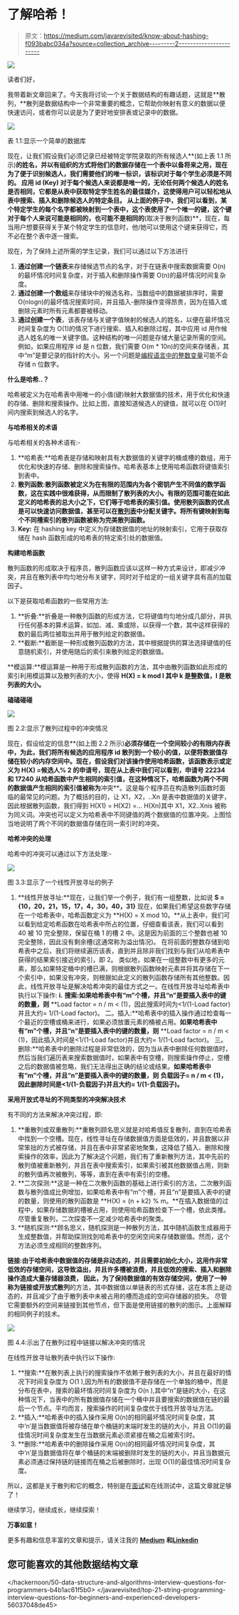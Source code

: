 # 了解哈希！

> 原文：<https://medium.com/javarevisited/know-about-hashing-f093babc034a?source=collection_archive---------2----------------------->

[![](img/31f0851f07e1baebe6d549bde0e77902.png)](https://javarevisited.blogspot.com/2011/02/how-hashmap-works-in-java.html)

读者们好，

我带着新文章回来了。今天我将讨论一个关于数据结构的有趣话题，这就是**散列，**散列是数据结构中一个非常重要的概念，它帮助你映射有意义的数据以便快速访问，或者你可以说是为了更好地安排表或记录中的数据。

[![](img/d6168cac3c4dc94524dc1a9ed184a4d3.png)](https://www.java67.com/2013/08/ata-structures-in-java-programming-array-linked-list-map-set-stack-queue.html)

表 1.1:显示一个简单的数据库

现在，让我们假设我们必须记录已经被特定学院录取的所有候选人**(如上表 1.1 所示)**的姓名，并以有组织的方式将他们的数据存储在一个表中以备将来之用，现在为了便于识别候选人，我们需要他们的唯一标识，该标识对于每个学生必须是不同的。 **应用 id (Key)** 对于每个候选人来说都是唯一的，无论任何两个候选人的姓名是否相同，它都是从表中获取特定学生姓名的最佳媒介，这使得用户可以轻松地从表中搜索、插入和删除候选人的特定条目。 从上面的例子中，我们可以看到，某个特定学生的每个名字都被映射到一个表中，这个表使用了一个唯一的键，这个键对于每个人来说可能是相同的，也可能不是相同的**(取决于散列函数)**，现在，每当用户想要获得关于某个特定学生的信息时，他/她可以使用这个键来获得它，而不必在整个表中逐一搜索。

现在，为了保持上述所需的学生记录，我们可以通过以下方法进行

1.  **通过创建一个链表**来存储候选节点的名字，对于在链表中搜索数据需要 O(n)的最坏情况时间复杂度，对于插入和删除操作需要 O(n)的最坏情况时间复杂度。
2.  **通过创建一个数组**来存储块中的候选名称，当数组中的数据被排序时，需要 O(nlogn)的最坏情况搜索时间，并且插入-删除操作变得昂贵，因为在插入或删除元素时所有元素都要被移动。
3.  **通过创建一个表**，该表存储与关键字值映射的候选人的姓名，以便在最坏情况时间复杂度为 O(1)的情况下进行搜索、插入和删除过程，其中应用 id 用作候选人姓名的唯一关键字值。这种结构的唯一问题是存储大量记录所需的空间。例如，如果应用程序 id 是 n 位数，我们需要 O(m * 10n)的空间来存储表，其中“m”是要记录的指针的大小。另一个问题是[编程语言中的整数变量](/hackernoon/10-best-programming-languages-to-learn-in-2019-e5b05af4a972)可能不会存储 n 位数字。

**什么是哈希..？**

哈希被定义为在哈希表中用唯一的小值(键)映射大数据值的技术，用于优化和快速的存储、删除和搜索操作。比如上图，直接知道候选人的键值，就可以在 O(1)时间内搜索到候选人的名字。

**与哈希相关的术语**

与哈希相关的各种术语有:-

1.  **哈希表:**哈希表是存储和映射具有大数据值的关键字的桶或槽的数组，用于优化和快速的存储、删除和搜索操作。哈希表基本上使用哈希函数将键值索引到表中。
2.  **散列函数:**散列函数被定义为在有限的范围内为各个密钥产生不同值的数学函数，这在实践中很难获得，从而限制了散列表的大小。有限的范围可能在如此定义的哈希表的总大小之下，它们等于哈希表的索引值。使用散列函数的优点是可以快速访问数据值，甚至可以在[散列表](https://javarevisited.blogspot.com/2012/01/java-hashtable-example-tutorial-code.html)中分配关键字。将所有键映射到每个不同槽索引的散列函数被称为**完美散列函数。**
3.  **Key:** 在 hashing key 中定义为存储数据值的地址的映射索引，它用于获取存储在 hash 函数形成的哈希表的特定索引处的数据值。

**构建哈希函数**

散列函数的形成取决于程序员，散列函数应该以这样一种方式来设计，即减少冲突，并且在散列表中均匀地分布关键字，同时对于给定的一组关键字具有高的加载因子。

以下是获取哈希函数的一些常用方法:

1.  **折叠:**折叠是一种散列函数的形成方法，它将键值均匀地分成几部分，并执行任何基本的算术运算，如加、减、乘或除，以获得一个数，其中这样获得的数的最后两位被取出并用于散列给定的数据值。
2.  **截断:**截断是一种形成散列函数的方法，其中根据提供的算法选择键值的任意随机索引，并使用随后的索引来散列给定的数据值。

**模运算:**模运算是一种用于形成散列函数的方法，其中由散列函数如此形成的索引利用模运算以及散列表的大小，使得 **H(X) = k mod l 其中 k 是整数值，l 是散列表的大小。**

**磕磕碰碰**

[![](img/e6c3a72089cf73a060c10ce5ae6db4ef.png)](https://javarevisited.blogspot.com/2016/01/how-does-java-hashmap-or-linkedhahsmap-handles.html#axzz5paOZUJMR)

图 2.2:显示了散列过程中的冲突情况

现在，假设给定的信息**(如上图 2.2 所示)**必须存储在一个空间较小的有限内存表中，为此，我们将所有候选的应用程序 id 散列到一个较小的值，以便将数据值存储在较小的内存空间中。现在，假设我们对该操作使用哈希函数，该函数表示或定义为 **H(X) =候选人% 2** 的申请号，现在从上表中我们可以看到，申请号 22234 和 17240 从哈希函数中产生相同的索引值，在这种情况下，哈希函数为两个不同的数据值产生相同的索引值被称为**冲突**。这是每个程序员在构造散列函数时面临的最常见的问题。为了概括的目的，让 X1，X2，..Xn 是表中数据值的关键字，因此根据散列函数，我们得到 H(X1) = H(X2) =… H(Xn)其中 X1，X2..Xnis 被称为同义词。冲突也可以定义为哈希表中不同键值的两个数据值的位置冲突。上图恰当地说明了两个不同的数据值存储在同一索引时的冲突。

**哈希冲突的处理**

哈希中的冲突可以通过以下方法处理:-

[![](img/d1f825ef5ab37f6ab36a07550aadda34.png)](https://www.java67.com/2013/06/how-get-method-of-hashmap-or-hashtable-works-internally.html)

图 3.3:显示了一个线性开放寻址的例子

1.  **线性开放寻址:**现在，让我们举一个例子，我们有一组整数，比如说 **S = {10，20，21，15，17，4，30，40，31}** 现在，如果我们希望这些数字存储在一个哈希表中，哈希函数定义为 **H(X) = X mod 10。**从上表中，我们可以看到给定哈希函数在哈希表中所占的位置，仔细查看该表，我们可以看到 40 被 10 完全整除，保留在桶 1 的槽 2 中。这是因为前面的三个整数也被 10 完全整除，因此没有剩余槽(这通常称为溢出情况)。 在将前面的整数存储到哈希表中之后，我们将继续遍历该表，直到并且除非我们找到与我们从哈希表中获得的结果索引接近的索引，即 2。 类似地，如果在一组整数中有更多的元素，那么如果特定桶中的槽已满，则根据散列函数映射元素并将其存储在下一个索引中，如果没有冲突，则根据如此定义的散列函数存储所有其他整数。因此，线性开放寻址是解决哈希冲突的最佳方式之一。在线性开放寻址哈希表中执行以下操作:
    **i.** **搜索:如果哈希表中有“m”个槽，并且“n”是要插入表中的键的数量，则** **Load factor = n / m < (1)，因此搜索时间为<1/(1-Load factor)并且大约= 1/(1-Load factor)。
    二。插入:**哈希表中的插入操作通过检查每一个最近的空槽或桶来进行，如果必须放置元素的桶被占用。**如果哈希表中有“m”个槽，并且“n”是要插入表中的键的数量，则** **Load factor = n / m < (1)，因此插入时间是<1/(1-Load factor)并且大约= 1/(1-Load factor)。
    三。删除:**哈希表中的删除过程是非常低效的，因为当从表中删除任何数据值时，然后当我们遍历表来搜索数据值时，如果表中有空槽，则搜索操作停止，空槽之后的数据值被忽略，我们无法得出正确的结论或结果。**如果哈希表中有“m”个槽，并且“n”是要插入表中的键的数量，则** **负载因子= n / m < (1)，因此删除时间是<1/(1-负载因子)并且大约= 1/(1-负载因子)。**

**采用开放式寻址的不同类型的冲突解决技术**

有不同的方法来解决冲突过程，即:

1.  **重散列或双重散列:**重散列顾名思义就是对哈希值反复散列，直到在哈希表中找到一个空槽。现在，线性寻址在存储数据值方面是低效的，并且数据以非常笨拙的方式被存储，并且在表中非常紧密地聚集，这降低了插入、删除和搜索操作的效率，因此为了解决这个问题，我们有了重新散列方法，其中先前的散列值被重新散列，并且在表中搜索索引，如果索引被其他数据值占用，则新的散列值再次被散列，等等，直到在表中有索引的空槽。
2.  **二次探测:**这是一种在二次散列函数的基础上进行索引的方法，二次散列函数与散列值成比例增加，如果哈希表中有“m”个槽，并且“n”是要插入表中的键的数量，则使用的散列函数是 **H(X) = (n + k2) % m。**在插入数据值的过程中，如果存储数据的槽被占用，则使用哈希函数检查下一个槽，依此类推。尽管重复散列，二次探查不一定减少哈希表中的聚类。
3.  **随机探测:**顾名思义，随机探测是一种散列方法，其中随机函数生成器用于生成整数值，并帮助探测找到哈希表中的空闲空间来存储数据值。然而，这个方法必须生成相同的整数序列。

**链接:**由于哈希表中数据值的存储是非动态的，并且需要初始化大小，这用作非常低效的存储空间，这导致溢出，并且许多槽被浪费，并且低效的搜索、插入和删除操作造成大量存储器浪费， 因此，为了保持数据值的有效存储空间，使用了一种称为**链接或开放式散列**的方法，其中数据值以单链表的形式存储，这在本质上是动态的，并且减少了由于散列表中未被占用的槽而造成的空间存储器的损失。 尽管它需要额外的空间来链接到其他节点，但下面是使用链接的散列的图示。上面解释的相同例子的技术。

[![](img/2a3eb6b055fcb698cf0229f2e0dbbdfe.png)](https://www.java67.com/2018/06/data-structure-and-algorithm-interview-questions-programmers.html)

图 4.4:示出了在散列过程中链接以解决冲突的情况

在线性开放寻址散列表中执行以下操作:

1.  **搜索:**在散列表上执行的搜索操作不依赖于散列表的大小，并且在最好的情况下时间复杂度为 O(1 ),因为所有的数据值不是存储在一个单独的桶中，而是分布在表中，搜索的最坏情况时间复杂度为 O(n ),其中“n”是链的大小，在这种情况下，当表中的所有数据值存储在一个桶中并且要搜索的数据值在链的最后一个节点。平均而言，搜索操作的时间复杂度优于线性开放寻址方法。
2.  **插入:**哈希表中的插入操作采用 O(n)的相同最坏情况时间复杂度，其中‘n’是当数据值将被存储在单个桶链的末端时发生的链的大小，并且 O(1)的最佳情况时间复杂度发生在当数据元素必须紧接在桶之后被索引时。
3.  **删除:**哈希表中的删除操作采用 O(n)的相同最坏情况时间复杂度，其中‘n’是当数据值将在单个桶链的末端被删除时发生的链的大小，并且当数据元素必须通过保持链的链接而在桶之后被删除时，出现 O(1)的最佳情况时间复杂度。

所以，这都是关于散列和它的概念，特别是在[面试](https://www.java67.com/2018/05/top-75-programming-interview-questions-answers.html)和在线测试中，这篇文章就足够了！

继续学习，继续成长，继续探索！

**万事如意！**

更多有趣和信息丰富的文章和提示，请关注我的 [**Medium**](https://swapnilkant11.medium.com/) **和**[**Linkedin**](https://www.linkedin.com/in/swapnil-kant-279a3b148/)

## 您可能喜欢的其他数据结构文章

</hackernoon/50-data-structure-and-algorithms-interview-questions-for-programmers-b4b1ac61f5b0>  </javarevisited/top-21-string-programming-interview-questions-for-beginners-and-experienced-developers-56037048de45> 